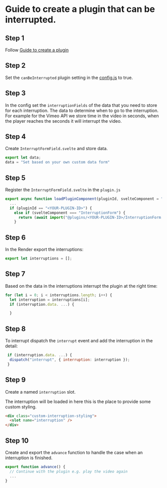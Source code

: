 # Guide to create a plugin that can be interrupted.

## Step 1
Follow [Guide to create a plugin](/naabu/howto/create-plugin)

## Step 2
Set the ``canBeInterrupted`` plugin setting in the [config.js](/naabu/references/plugin/) to true.

## Step 3
In the config set the ``interruptionFields`` of the data that you need to store for each interruption. The data to determine when to go to the interruption. For example for the Vimeo API we store time in the video in seconds, when the player reaches the seconds it will interrupt the video.

## Step 4
Create ``InterruptFormField.svelte`` and store data.
```js
export let data;
data = "Set based on your own custom data form"
```

## Step 5
Register the ``InterruptFormField.svelte`` in the ``plugin.js``


```js
export async function loadPluginComponent(pluginId, svelteComponent = "Render") {
  ...
  if (pluginId == "<YOUR-PLUGIN-ID>") {
    else if (svelteComponent === "InterruptionForm") {
      return (await import("@plugins/<YOUR-PLUGIN-ID>/InterruptionForm.svelte")).default;
    }
```

## Step 6
In the Render export the interruptions:

```js
export let interruptions = [];
```

## Step 7
Based on the data in the interruptions interrupt the plugin at the right time: 

```js
for (let i = 0; i < interruptions.length; i++) {
  let interruption = interruptions[i];
  if (interruption.data. ...) {

  }
```

## Step 8
To interrupt dispatch the ``interrupt`` event and add the interruption in the detail:

```js
 if (interruption.data. ...) {
  dispatch("interrupt", { interruption: interruption });
 }
```

## Step 9

Create a named ``interruption`` slot.

The interruption will be loaded in here this is the place to provide some custom styling.

```html
<div class="custom-interruption-styling">
  <slot name="interruption" />
</div>
```

## Step 10
Create and export the ``advance`` function to handle the case when an interruption is finished.

```js
export function advance() {
  // Continue with the plugin e.g. play the video again
  ... 
}
```
